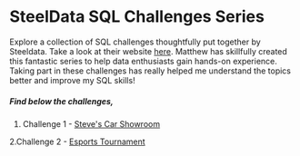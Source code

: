 # SteelData SQL Challenges Series


Explore a collection of SQL challenges thoughtfully put together by Steeldata. Take a look at their website [here](https://www.steeldata.org.uk/sql.html). Matthew has skillfully created this fantastic series to help data enthusiasts gain hands-on experience. Taking part in these challenges has really helped me understand the topics better and improve my SQL skills!

##### Find below the challenges,

1. Challenge 1 - [Steve's Car Showroom](Challenge_1_Steve's_Car_Showroom.md)
   
2.Challenge 2 - [Esports Tournament](Challenge_2_Esports_Tournament.md)

